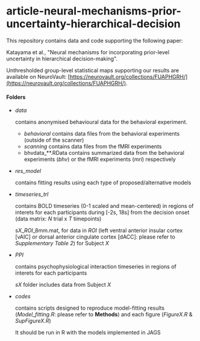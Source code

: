 # article-neural-mechanisms-prior-uncertainty-hierarchical-decision

This repository contains data and code supporting the following paper:

Katayama et al., "Neural mechanisms for incorporating prior-level uncertainty in hierarchical decision-making".

Unthresholded group-level statistical maps supporting our results are available on NeuroVault: [https://neurovault.org/collections/FUAPHGRH/](https://neurovault.org/collections/FUAPHGRH/).

#### Folders
* _data_
  
  contains anonymised behavioural data for the behavioral experiment.
  * _behavioral_ contains data files from the behavioral experiments (outside of the scanner)
  * _scanning_ contains data files from the fMRI experiments
  * bhvdata_**.RData contains summarized data from the behavioral experiments (_bhv_) or the fMRI experiments (_mri_) respectively

* *res_model*

  contains fitting results using each type of proposed/alternative models

* *timeseries_trl*

  contains BOLD timeseries (0-1 scaled and mean-centered) in regions of interets for each participants during [-2s, 18s] from the decision onset (data matrix: _N_ trial x _T_ timepoints)

  s*X*_*ROI*_8mm.mat, for data in *ROI* (left ventral anterior insular cortex [vAIC] or dorsal anterior cingulate cortex [dACC]: please refer to *Supplementary Table 2*) for Subject _X_

* *PPI*

   contains psychophysiological interaction timeseries in regions of interets for each participants

   _s*X*_ folder includes data from Subject _X_

* *codes*

  contains scripts designed to reproduce model-fitting results (_Model_fitting.R_: please refer to **Methods**) and each figure (_FigureX.R_ & _SupFigureX.R_)

  It should be run in R with the models implemented in JAGS
